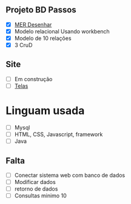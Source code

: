 ## Projeto BD Passos

- [x] [MER Desenhar](MER.pdf)
- [x] Modelo relacional Usando workbench
- [x] Modelo de 10 relações
- [x] 3 CruD 

## Site
- [ ] Em construção
- [ ] [Telas](https://ltdagabriel.github.io/Projeto-BD/site/)

# Linguam usada

- [ ] Mysql
- [ ] HTML, CSS, Javascript, framework
- [ ] Java

## Falta

- [ ] Conectar sistema web com banco de dados
- [ ] Modificar dados 
- [ ] retorno de dados
- [ ] Consultas minimo 10
